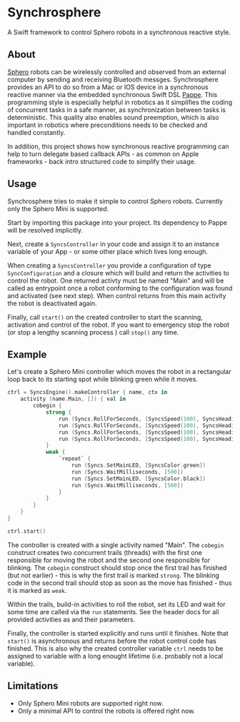 # Synchrosphere

A Swift framework to control Sphero robots in a synchronous reactive style.

## About

[Sphero]() robots can be wirelessly controlled and observed from an external computer by sending and receiving Bluetooth messges. Synchrosphere provides an API to do so from a Mac or IOS device in a synchronous reactive manner via the embedded synchronous Swift DSL [Pappe](). This programming style is especially helpful in robotics as it simplifies the coding of concurrent tasks in a safe manner, as synchronization between tasks is deterministic. This quality also enables
sound preemption, which is also important in robotics where preconditions needs to be checked and handled constantly.   

In addition, this project shows how synchronous reactive programming can help to
turn delegate based callback APIs - as common on Apple frameworks - back intro structured code to simplify their usage. 

## Usage

Synchrosphere tries to make it simple to control Sphero robots. Currently only the Sphero Mini is supported.

Start by importing this package into your project. Its dependency to Pappe will be resolved implicitly.

Next, create a `SyncsController` in your code and assign it to an instance variable of your App - or some other place which lives long enough. 

When creating a `SyncsController` you provide a configuration of type `SyncConfiguration` and a closure which
will build and return the activities to control the robot. One returned activty must be named "Main" and will be called as entrypoint once a robot conforming to the configuration was found and activated (see next step). When control returns from this main activity the robot is deactivated again.

Finally, call `start()` on the created controller to start the scanning, activation and control of the robot. If you want to
emergency stop the robot (or stop a lengthy scanning process ) call `stop()` any time.

## Example

Let's create a Sphero Mini controller which moves the robot in a rectangular loop back to its starting spot while blinking green while it moves.

```Swift
ctrl = SyncsEngine().makeController { name, ctx in
    activity (name.Main, []) { val in
        cobegin {
            strong {
                run (Syncs.RollForSeconds, [SyncsSpeed(100), SyncsHeading(0), SyncsDir.forward, 3])
                run (Syncs.RollForSeconds, [SyncsSpeed(100), SyncsHeading(90), SyncsDir.forward, 2])
                run (Syncs.RollForSeconds, [SyncsSpeed(100), SyncsHeading(180), SyncsDir.forward, 3])
                run (Syncs.RollForSeconds, [SyncsSpeed(100), SyncsHeading(270), SyncsDir.forward, 2])
            }
            weak {
                `repeat` {
                    run (Syncs.SetMainLED, [SyncsColor.green])
                    run (Syncs.WaitMilliseconds, [500])
                    run (Syncs.SetMainLED, [SyncsColor.black])
                    run (Syncs.WaitMilliseconds, [500])
                }
            }
        }
    }
}

ctrl.start()
```
The controller is created with a single activity named "Main". The `cobegin` construct creates two concurrent trails (threads) with the first one responsible for moving the robot and the second one responsible for blinking. The `cobegin` construct should stop once the first trail has finished (but not earlier) - this is why the first trail is marked `strong`. The blinking code in the second trail should stop as soon as the move has finished - thus it is marked as `weak`.

Within the trails, build-in activities to roll the robot, set its LED and wait for some time are called via the `run` statements. See the header docs for all provided activities as and their parameters.

Finally, the controller is started explicitly and runs until it finishes. Note that `start()` is asynchronous and returns before the 
robot control code has finished. This is also why the created controller variable `ctrl` needs to be assigned to variable with a long enought lifetime (i.e. probably not a local variable).

## Limitations

- Only Sphero Mini robots are supported right now.
- Only a minimal API to control the robots is offered right now.
